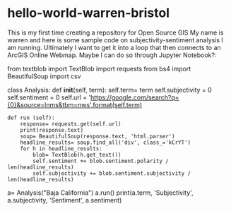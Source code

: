 # hello-world-warren-bristol
This is my first time creating a repository for Open Source GIS 
My name is warren and here is some sample code on subjectivity-sentiment analysis I am running. Ultimately I want to get it into a loop that then connects to an ArcGIS Online Webmap. Maybe I can do so through Jupyter Notebook?:

from textblob import TextBlob
import requests
from bs4 import BeautifulSoup
import csv

class Analysis:
    def __init__(self, term):
        self.term= term
        self.subjectivity = 0
        self.sentiment = 0
        self.url = 'https://google.com/search?q={0}&source=lnms&tbm=nws'.format(self.term)

    def run (self):
        response= requests.get(self.url)
        print(response.text)
        soup= BeautifulSoup(response.text, 'html.parser')
        headline_results= soup.find_all('div', class_='kCrYT')
        for h in headline_results:
            blob= TextBlob(h.get_text())
            self.sentiment += blob.sentiment.polarity / len(headline_results)
            self.subjectivity += blob.sentiment.subjectivity / len(headline_results)


a= Analysis("Baja California")
a.run()
print(a.term, 'Subjectivity', a.subjectivity, 'Sentiment', a.sentiment)

